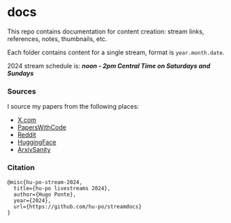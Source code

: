 # docs

This repo contains documentation for content creation: stream links, references, notes, thumbnails, etc.

Each folder contains content for a single stream, format is `year.month.date`.

2024 stream schedule is: _**noon - 2pm Central Time on Saturdays and Sundays**_

### Sources

I source my papers from the following places:

- [X.com](https://x.com/i/lists/1653485531546767361)
- [PapersWithCode](https://paperswithcode.com/)
- [Reddit](https://www.reddit.com/user/deephugs/m/ml/top/?t=week)
- [HuggingFace](https://huggingface.co/papers)
- [ArxivSanity](http://www.arxiv-sanity.com/)

### Citation

```
@misc{hu-po-stream-2024,
  title={hu-po livestreams 2024},
  author={Hugo Ponte},
  year={2024},
  url={https://github.com/hu-po/streamdocs}
}